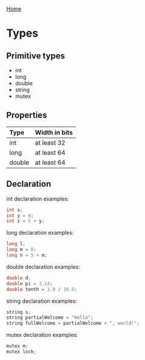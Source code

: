[Home](https://puckowski.github.io/concert/)

# Types

## Primitive types

- int
- long
- double
- string
- mutex

## Properties

|Type   |Width in bits |
|:------|:-------------|
|int    |at least 32   |
|long   |at least 64   |
|double |at least 64   |

## Declaration

int declaration examples:

```cpp
int x;
int y = 0;
int z = 5 + y;
```

long declaration examples:

```cpp
long l;
long m = 0;
long n = 5 + m;
```

double declaration examples:

```cpp
double d;
double pi = 3.14;
double tenth = 1.0 / 10.0;
```

string declaration examples:

```cpp
string s;
string partialWelcome = "Hello";
string fullWelcome = partialWelcome + ", world!";
```

mutex declaration examples:

```cpp
mutex m;
mutex lock;
```
